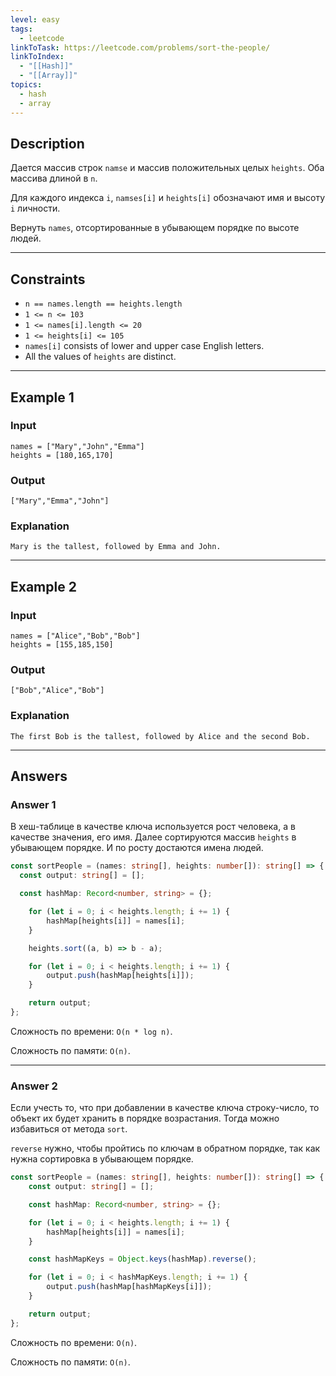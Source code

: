```yaml
---
level: easy
tags:
  - leetcode
linkToTask: https://leetcode.com/problems/sort-the-people/
linkToIndex:
  - "[[Hash]]"
  - "[[Array]]"
topics:
  - hash
  - array
---
```

## Description

Дается массив строк `namse` и массив положительных целых `heights`. Оба массива длиной в `n`.

Для каждого индекса `i`, `namses[i]` и `heights[i]` обозначают имя и высоту `i` личности.

Вернуть `names`, отсортированные в убывающем порядке по высоте людей.

---
## Constraints

- `n == names.length == heights.length`
- `1 <= n <= 103`
- `1 <= names[i].length <= 20`
- `1 <= heights[i] <= 105`
- `names[i]` consists of lower and upper case English letters.
- All the values of `heights` are distinct.

---
## Example 1

### Input

```
names = ["Mary","John","Emma"]
heights = [180,165,170]
```
### Output

```
["Mary","Emma","John"]
```
### Explanation

```
Mary is the tallest, followed by Emma and John.
```

---
## Example 2

### Input

```
names = ["Alice","Bob","Bob"]
heights = [155,185,150]
```
### Output

```
["Bob","Alice","Bob"]
```
### Explanation

```
The first Bob is the tallest, followed by Alice and the second Bob.
```

---
## Answers

### Answer 1

В хеш-таблице в качестве ключа используется рост человека, а в качестве значения, его имя.
Далее сортируются массив `heights` в убывающем порядке. И по росту достаются имена людей.

```typescript
const sortPeople = (names: string[], heights: number[]): string[] => {
  const output: string[] = [];

  const hashMap: Record<number, string> = {};

	for (let i = 0; i < heights.length; i += 1) {
		hashMap[heights[i]] = names[i];
	}

	heights.sort((a, b) => b - a);

	for (let i = 0; i < heights.length; i += 1) {
		output.push(hashMap[heights[i]]);
	}

	return output;
};
```

Сложность по времени: `O(n * log n)`.

Сложность по памяти: `O(n)`.

---
### Answer 2

Если учесть то, что при добавлении в качестве ключа строку-число, то объект их будет хранить в порядке возрастания. Тогда можно избавиться от метода `sort`.

`reverse` нужно, чтобы пройтись по ключам в обратном порядке, так как нужна сортировка в убывающем порядке.

```typescript
const sortPeople = (names: string[], heights: number[]): string[] => {
	const output: string[] = [];

	const hashMap: Record<number, string> = {};

	for (let i = 0; i < heights.length; i += 1) {
		hashMap[heights[i]] = names[i];
	}

	const hashMapKeys = Object.keys(hashMap).reverse();

	for (let i = 0; i < hashMapKeys.length; i += 1) {
		output.push(hashMap[hashMapKeys[i]]);
	}

	return output;
};
```

Сложность по времени: `O(n)`.

Сложность по памяти: `O(n)`.

